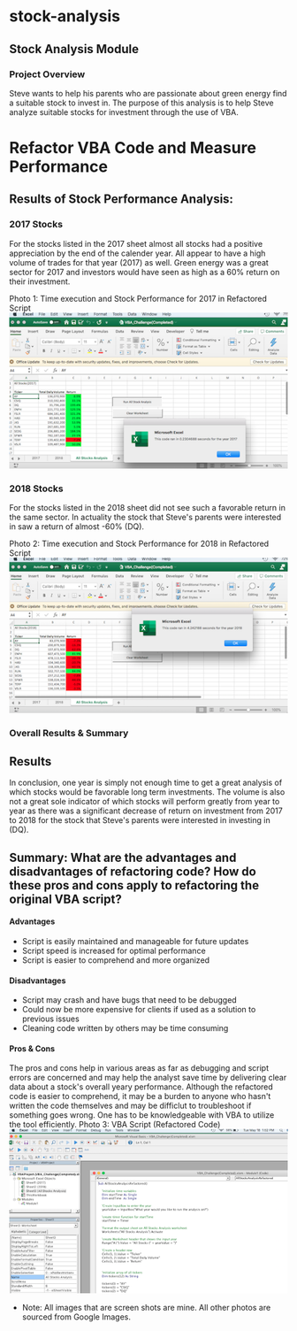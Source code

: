 # stock-analysis

## Stock Analysis Module

### Project Overview

Steve wants to help his parents who are passionate about green energy find a suitable stock to invest in. The purpose of this analysis is to help Steve analyze suitable stocks for investment through the use of VBA.

# Refactor VBA Code and Measure Performance

## Results of Stock Performance Analysis:

### 2017 Stocks

For the stocks listed in the 2017 sheet almost all stocks had a positive appreciation by the end of the calender year. All appear to have a high volume of trades for that year (2017) as well. Green energy was a great sector for 2017 and investors would have seen as high as a 60% return on their investment.

Photo 1: Time execution and Stock Performance for 2017 in Refactored Script
![2017 Stocks](https://github.com/awebber00/stock-analysis/blob/main/Resources/2017StockAnalysis.png)

### 2018 Stocks

For the stocks listed in the 2018 sheet did not see such a favorable return in the same sector. In actuality the stock that Steve's parents were interested in saw a return of almost -60% (DQ).

Photo 2: Time execution and Stock Performance for 2018 in Refactored Script
![2018 Stocks](https://github.com/awebber00/stock-analysis/blob/main/Resources/2018StockAnalysis.png)

### Overall Results & Summary

## Results

In conclusion, one year is simply not enough time to get a great analysis of which stocks would be favorable long term investments. The volume is also not a great sole indicator of which stocks will perform greatly from year to year as there was a significant decrease of return on investment from 2017 to 2018 for the stock that Steve's parents were interested in investing in (DQ).

## Summary: What are the advantages and disadvantages of refactoring code? How do these pros and cons apply to refactoring the original VBA script?

#### Advantages
- Script is easily maintained and manageable for future updates
- Script speed is increased for optimal performance
- Script is easier to comprehend and more organized

#### Disadvantages
- Script may crash and have bugs that need to be debugged
- Could now be more expensive for clients if used as a solution to previous issues
- Cleaning code written by others may be time consuming

#### Pros & Cons

The pros and cons help in various areas as far as debugging and script errors are concerned and may help the analyst save time by delivering clear data about a stock's overall yeary performance. Although the refactored code is easier to comprehend, it may be a burden to anyone who hasn't written the code themselves and may be difficlut to troubleshoot if something goes wrong. One has to be knowledgeable with VBA to utilize the tool efficiently.
Photo 3: VBA Script (Refactored Code)
![Refactored Code](https://github.com/awebber00/stock-analysis/blob/main/Resources/vbascript.png)


* Note: All images that are screen shots are mine. All other photos are sourced from Google Images.
